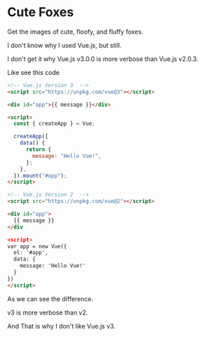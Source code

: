 # Cute Foxes

Get the images of cute, floofy, and fluffy foxes.

I don't know why I used Vue.js, but still.

I don't get it why Vue.js v3.0.0 is more verbose than Vue.js v2.0.3.

Like see this code

```html
<!-- Vue.js Version 3  -->
<script src="https://unpkg.com/vue@3"></script>

<div id="app">{{ message }}</div>

<script>
  const { createApp } = Vue;

  createApp({
    data() {
      return {
        message: "Hello Vue!",
      };
    },
  }).mount("#app");
</script>
```

```html
<!-- Vue.js Version 2  -->
<script src="https://unpkg.com/vue@2"></script>

<div id="app">
  {{ message }}
</div

<script>
var app = new Vue({
  el: '#app',
  data: {
    message: 'Hello Vue!'
  }
})
</script>
```
As we can see the difference.

v3 is more verbose than v2.

And That is why I don't like Vue.js v3.